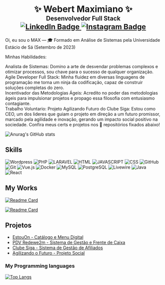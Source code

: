   <h1 align="center">✨ Webert Maximiano ✨<br/>
  <sup>
    <sup>Desenvolvedor Full Stack</sup>
    <br/>
    <a href="https://www.linkedin.com/in/webert-maximiano/">
      <img alt="LinkedIn Badge" src="https://img.shields.io/badge/-LinkedIn-blue?&logo=Linkedin&logoColor=fefefe"/>
    </a>
    <a href="https://www.instagram.com/webertcoach/">
      <img alt="Instagram Badge" src="https://img.shields.io/badge/-Instagram-8134af?&logoColor=fefefe&logo=instagram"/>
    </a>
  </sup>
  </h1>
<p>
  Oi, eu sou o MAX — 🎓 Formado em Análise de Sistemas pela Universidade Estácio de Sá (Setembro de 2023)<br/>
   
  Minhas Habilidades: <br/>

  Analista de Sistemas: Domino a arte de desvendar problemas complexos e otimizar processos, sou chave para o sucesso de qualquer organização. <br/>
  Agile Developer Full Stack: Minha fluidez em diversas linguagens de programação me torna um ninja da codificação, capaz de construir soluções completas do zero. <br/>
  Incentivador das Metodologias Ágeis: Acredito no poder das metodologias ágeis para impulsionar projetos e propago essa filosofia com entusiasmo contagiante.<br/>
  Trabalho Voluntario: Projeto Agilizando Futuro do Clube Siga: Estou como CEO, um dos lideres que guiam o projeto em direção a um futuro promissor, marcado pela       agilidade e inovação, gerando um impacto social positivo na sociedade.
  Confira meus certs e projetos nos 📌 repositórios fixados abaixo!
</p>

![Anurag's GitHub stats](https://github-readme-stats.vercel.app/api?username=webertmaximiano&show_icons=true&theme=chartreuse-dark)
## Skills
![Wordpress](https://img.shields.io/badge/Wordpress-21759B?style=for-the-badge&logo=wordpress&logoColor=white)
![PHP](https://img.shields.io/badge/PHP-777BB4?style=for-the-badge&logo=php&logoColor=white)
![LARAVEL](https://img.shields.io/badge/Laravel-FF2D20?style=for-the-badge&logo=laravel&logoColor=white)
![HTML](https://img.shields.io/badge/HTML5-E34F26?style=for-the-badge&logo=html5&logoColor=white)
![JAVASCRIPT](https://img.shields.io/badge/JavaScript-323330?style=for-the-badge&logo=javascript&logoColor=F7DF1E)
![CSS](https://img.shields.io/badge/CSS3-1572B6?style=for-the-badge&logo=css3&logoColor=white)
![GitHub](https://img.shields.io/badge/GitHub-100000?style=for-the-badge&logo=github&logoColor=white)
![Git](https://img.shields.io/badge/GIT-E44C30?style=for-the-badge&logo=git&logoColor=white)
![Vue.js](https://img.shields.io/badge/-Vue-4fc08d?style=for-the-badge&logo=Vue.js&logoColor=fff)
![Docker](https://img.shields.io/badge/Docker-2496ED?style=for-the-badge&logo=docker&logoColor=white)
![MySQL](https://img.shields.io/badge/mysql-00000f.svg?style=for-the-badge&logo=mysql&logoColor=white)
![PostgreSQL](https://img.shields.io/badge/postgres-%23316192.svg?style=for-the-badge&logo=postgresql&logoColor=white)
![Livewire](https://img.shields.io/badge/livewire-4e56a6?style=for-the-badge&logo=livewire&logoColor=white)
![Java](https://img.shields.io/badge/java-%23ED8B00.svg?style=for-the-badge&logo=java&logoColor=white)
![React](https://img.shields.io/badge/React-61DAFB?style=for-the-badge&logo=react&logoColor=white)

  
## My Works
[![Readme Card](https://github-readme-stats.vercel.app/api/pin/?username=webertmaximiano&repo=ecommerce&theme=chartreuse-dark)](https://github.com/webertmaximiano/ecommerce)

[![Readme Card](https://github-readme-stats.vercel.app/api/pin/?username=webertmaximiano&repo=laravel-avancado&theme=chartreuse-dark)](https://github.com/webertmaximiano/laravel-avancado)

## Projetos
- [EstouOn - Catálogo e Menu Digital](https://estouon.app.br)
- [PDV Redewe2m - Sistema de Gestão e Frente de Caixa](https://pdv.redewe2m.com.br)
- [Clube Siga - Sistema de Gestão de Afiliados](https://app.clubesiga.com.br)
- [Agilizando o Futuro - Projeto Social ](https://agilizando.clubesiga.com.br)


### My Programming languages
[![Top Langs](https://github-readme-stats.vercel.app/api/top-langs/?username=webertmaximiano&theme=chartreuse-dark)](https://github.com/anuraghazra/github-readme-stats)
